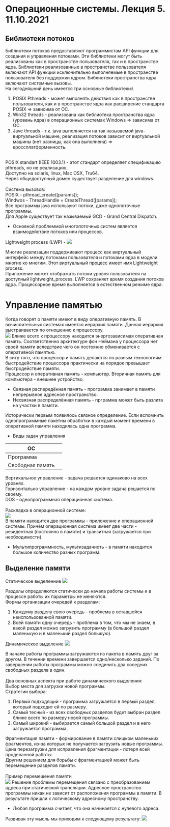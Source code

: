 # Операционные системы. Лекция 5. 11.10.2021
## Библиотеки потоков
Библиотеки потоков предоставляют программистам API функции для создания и управления потоками. Эти библиотеки могут быть реализованы как в пространстве пользователя, так и в пространстве ядра. Библиотеки реализованные в пространстве пользователя включают API функции исключительно выполняемые в пространстве пользователя без поддержки ядром. Библиотеки пространства ядра включают системные вызовы.\
 На сегодняшний день имеется три основные библиотеки:\
1. POSIX Pthreads - может выполнять действия как в пространстве пользователя, как и в пространстве ядра как расширение стандарта POSIX => зависима от OС.
2. Win32 threads - реализована как библиотека пространства ядра (уровень ядра) в операционных системах Windows => зависима от ОС.
3. Jave threads - т.к. java выполняется на так называемой java-виртуальной машине, реализация потоков зависит от виртуальной машины (нет разницы, как она выполнена) => кроссплатформенность.

\
POSIX standart (IEEE 1003.1) - этот стандарт определяет спецификацию pthreads, но не реализацию.\
Доступно на solaris, linux, Mac OSX, Tru64.\
Через общедоступный домен существует разделение для windows.
\
\
Система вызовов:\
POSIX - pthread_create([params]);\
Windwos - ThreadHandle = CreateThread([params]);\
Все программы java используют потоки, даже однопоточные программы.\
Для Apple существует так называемый GCD - Grand Central Dispatch.
* Основной проблеммой многопоточных систем является взаимодействие потоков или процессов.

Lightweight process (LWP) - 
![](1.jpg)

Многие реализации поддерживают процесс как виртуальный интерфейс между потоками пользователя и потоками ядра в модели многие ко многим. Этот виртуальный процесс имеет имя Lightweight process.\
Приложение может отображать потоки уровня пользователя на доступный lightweight_process.
LWP сохраняет время создания потоков ядра. Процессорное время выполняется в естественном режиме ядра.
# Управление памятью
Когда говорят о памяти имеют в виду оперативную память. В вычислительных системах имеется иерархия памяти. Данная иерархия выстраивается по отношению к процессору. \
![](2.jpg)
Ближе всего к процессору находится энергозависимая оперативная память. Соответственно архитектуре фон Неймана у процессора нет своей памяти вследствие чего он постоянно обменивается с оперативной памятью.\
В ситу того, что процессор и память делаются по разным технологиям быстродействие процессора практически на порядок превышает быстродействие памяти.\
Процессор и оперативная память - компьютер. Вторичная память для компьютера - внешнее устройство. 

* Связная распередённая память - программа занимает в памяти непрерывное адресное пространство.
* Несвязная распределённая память - прграмма может быть разлита на участки в памяти.

Исторически первым появилось связное определение. Если вспомнить однопрограммные пакетны обработки в каждый момент времени в оперативной памяти находилась одна программа.

* Виды задач управления

|ОС| |
|-|-|
|Программа|
|Свободная память|

Вертикальное управление - задача решается одинаково на всех уровнях.\
Горизонтально управление - на каждом уровне задача решается по своему.\
DOS - однопрограммная операционная система.\
\
Раскладка в операционной системе:\
![](3.jpg)
\
В памяти находится две программы - приложение и операционной системы. Причём операционная система имеет две части - резидентная (постоянно в памяти) и транзитная (загружается при необходимости).
* Мультипрограммность, мультизадачноть - в памяти находится большое количество разных программ.

## Выделение памяти
Статическое выделенние
![](4.jpg)

Разделы определяются статически до начала работы системы и в процессе работы их параметры не меняются.\
Формы организации очередей к разделам:
1. Каждому разделу свою очередь - проблема в оставшейся неиспользованной памяти.
2. Всей памяти одну очередь - проблема в том, что мы не знаем, в какой раздел можно загрузить программу (в большой раздел маленькую и в маленький раздел большую).

Динамическое выделение
![](5.jpg)

В начале работы программы загружаются из пакета в память друг за другом. В течении времени завершается одно/несколько заданий. По завершении работы программы можно соединить два соседних свободных раздела в один.\
\
Два основных аспекта при работе динамического выделения:\
Выбор места для загрузки новой программы.\
Стратегии выбора:
1. Первый подходящий - программа загружается в первый раздел, который подходит ей по размеру.
2. Самый тесный - из всех свободных разделов будет выбран раздел ближе всего по размеру новой программы.
3. Самый широкий - выбирается самый большой раздел и в него загружается программа.

Фрагментация памяти - формирование в памяти слишком маленьких фрагментов, из-за которых не получается загрузить новые программы. Цена перезагрузки для исправления фрагментации - потеря всей проделанной работы.\
Другим решением для борьбы с фрагментацией может быть перемещение разделов памяти.\
\
Пример перемещения памяти\
![](6.jpg)
Решение проблемы перемещения связано с преобразованием адреса при статической трансляции. Адресное пространство программы никак не зависит от расположения программы в памяти. В результате пришли к логическому адресному пространству.
* Любая программа считает, что она начинается с нулевого адреса.

Развивая эту мысль мы приходим к следующему результату:
![](7.jpg)